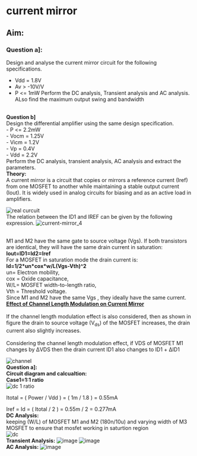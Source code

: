 # current mirror
## Aim:
### Question a]:
Design and analyse the current mirror circuit for the following specifications.
<br>
- Vdd = 1.8V
- Av > -10V/V 
- P <= 1mW
Perform the DC analysis, Transient analysis and AC analysis. ALso find the maximum output swing and bandwidth
<br>
<b> Question b]</b>
<br>
Design the differential amplifier using the same design specification.
<br>
- P <= 2.2mW
  <br>
- Vocm = 1.25V
  <br>
- Vicm = 1.2V
  <br>
- Vp = 0.4V
  <br>
  - Vdd = 2.2V
  <br>
Perform the DC analysis, transient analysis, AC analysis and extract the parameters.
<br>
<b> Theory:</b>
<br>
A current mirror is a circuit that copies or mirrors a reference current (Iref) from one MOSFET to another while maintaining a stable output current (Iout). It is widely used in analog circuits for biasing and as an active load in amplifiers.
<br>



![real curcuit](https://github.com/user-attachments/assets/03480a59-f8b9-4fac-8d45-11a2b550a670)
<br>
The relation between the ID1 and IREF can be given by the following expression.
![current-mirror_4](https://github.com/user-attachments/assets/f437b7c6-fb35-4a98-98c1-6d357b94e9a0)

<br>
M1 and M2 have the same gate to source voltage (Vgs).
If both transistors are identical, they will have the same drain current in saturation:
<br>
<b>Iout=ID1=Id2=Iref</b>
<br>
For a MOSFET in saturation mode the drain current is:
<br>
<b>Id=1/2*un*cox*w/L(Vgs-Vth)^2</b>
<br>
un= Electron mobility,
<br>
cox = Oxide capacitance,
<br>
W/L= MOSFET width-to-length ratio,
<br>
Vth = Threshold voltage.
<br>
Since M1 and M2  have the same Vgs , they ideally have the same current.
<br>
<b><ins>Effect of Channel Length Modulation on Current Mirror</ins></b> <br><br>
If the channel length modulation effect is also considered, then as shown in figure the drain to source voltage (V<sub>ds</sub>) of the MOSFET increases, the drain current also slightly increases. <br><br>
Considering the channel length modulation effect, if VDS of MOSFET M1 changes by ΔVDS then the drain current ID1 also changes to ID1 + ΔID1



![channel](https://github.com/user-attachments/assets/7ec31dfc-a764-4e2d-b7a6-25680e11e5d8)
<br>
<b> Question a]:</b>
<br>
<b> Circuit diagram and calcualtion:</b>
<br>
<b> Case1=1:1 ratio</b>
<br>
![dc 1 ratio](https://github.com/user-attachments/assets/68f7c462-5065-40fc-82fc-72bbeca9e89c)
<br>

Itotal = ( Power / Vdd )
= ( 1m / 1.8 )
= 0.55mA

Iref = Id = ( Itotal / 2 )
= 0.55m / 2
= 0.277mA
<br>
<b> DC Analysis:</b>
<br>
keeping (W/L) of MOSFET M1 and M2 (180n/10u) and varying width of M3 MOSFET to ensure that mosfet working in saturtion region
<br>
![dc](https://github.com/user-attachments/assets/0b40a5ac-f861-42be-870f-38847b57f315)
<br>
<b> Transient Analysis:</b>
![image](https://github.com/user-attachments/assets/ae36e3fa-8e14-4fb8-83fb-1ee5a62a246f)
![image](https://github.com/user-attachments/assets/2b1ac83a-918c-44ff-b630-b7a28592969a)
<br>
<b> AC Analysis:</b>
![image](https://github.com/user-attachments/assets/cfa35259-53cc-4775-954a-606c8b07a0db)





